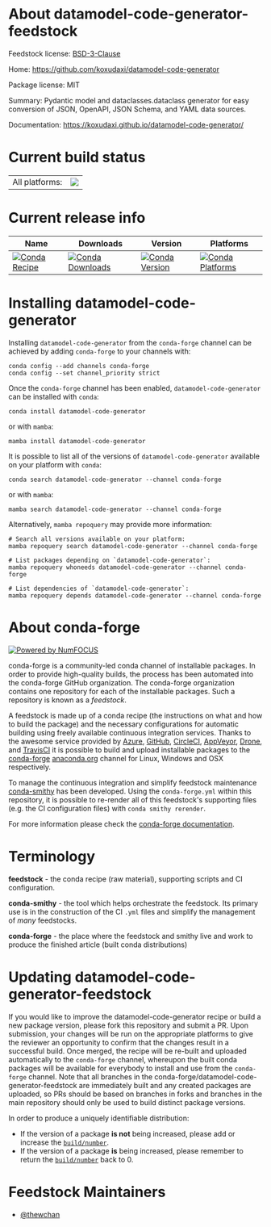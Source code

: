 About datamodel-code-generator-feedstock
========================================

Feedstock license: [BSD-3-Clause](https://github.com/conda-forge/datamodel-code-generator-feedstock/blob/main/LICENSE.txt)

Home: https://github.com/koxudaxi/datamodel-code-generator

Package license: MIT

Summary: Pydantic model and dataclasses.dataclass generator for easy conversion of JSON, OpenAPI, JSON Schema, and YAML data sources.

Documentation: https://koxudaxi.github.io/datamodel-code-generator/

Current build status
====================


<table><tr><td>All platforms:</td>
    <td>
      <a href="https://dev.azure.com/conda-forge/feedstock-builds/_build/latest?definitionId=18730&branchName=main">
        <img src="https://dev.azure.com/conda-forge/feedstock-builds/_apis/build/status/datamodel-code-generator-feedstock?branchName=main">
      </a>
    </td>
  </tr>
</table>

Current release info
====================

| Name | Downloads | Version | Platforms |
| --- | --- | --- | --- |
| [![Conda Recipe](https://img.shields.io/badge/recipe-datamodel--code--generator-green.svg)](https://anaconda.org/conda-forge/datamodel-code-generator) | [![Conda Downloads](https://img.shields.io/conda/dn/conda-forge/datamodel-code-generator.svg)](https://anaconda.org/conda-forge/datamodel-code-generator) | [![Conda Version](https://img.shields.io/conda/vn/conda-forge/datamodel-code-generator.svg)](https://anaconda.org/conda-forge/datamodel-code-generator) | [![Conda Platforms](https://img.shields.io/conda/pn/conda-forge/datamodel-code-generator.svg)](https://anaconda.org/conda-forge/datamodel-code-generator) |

Installing datamodel-code-generator
===================================

Installing `datamodel-code-generator` from the `conda-forge` channel can be achieved by adding `conda-forge` to your channels with:

```
conda config --add channels conda-forge
conda config --set channel_priority strict
```

Once the `conda-forge` channel has been enabled, `datamodel-code-generator` can be installed with `conda`:

```
conda install datamodel-code-generator
```

or with `mamba`:

```
mamba install datamodel-code-generator
```

It is possible to list all of the versions of `datamodel-code-generator` available on your platform with `conda`:

```
conda search datamodel-code-generator --channel conda-forge
```

or with `mamba`:

```
mamba search datamodel-code-generator --channel conda-forge
```

Alternatively, `mamba repoquery` may provide more information:

```
# Search all versions available on your platform:
mamba repoquery search datamodel-code-generator --channel conda-forge

# List packages depending on `datamodel-code-generator`:
mamba repoquery whoneeds datamodel-code-generator --channel conda-forge

# List dependencies of `datamodel-code-generator`:
mamba repoquery depends datamodel-code-generator --channel conda-forge
```


About conda-forge
=================

[![Powered by
NumFOCUS](https://img.shields.io/badge/powered%20by-NumFOCUS-orange.svg?style=flat&colorA=E1523D&colorB=007D8A)](https://numfocus.org)

conda-forge is a community-led conda channel of installable packages.
In order to provide high-quality builds, the process has been automated into the
conda-forge GitHub organization. The conda-forge organization contains one repository
for each of the installable packages. Such a repository is known as a *feedstock*.

A feedstock is made up of a conda recipe (the instructions on what and how to build
the package) and the necessary configurations for automatic building using freely
available continuous integration services. Thanks to the awesome service provided by
[Azure](https://azure.microsoft.com/en-us/services/devops/), [GitHub](https://github.com/),
[CircleCI](https://circleci.com/), [AppVeyor](https://www.appveyor.com/),
[Drone](https://cloud.drone.io/welcome), and [TravisCI](https://travis-ci.com/)
it is possible to build and upload installable packages to the
[conda-forge](https://anaconda.org/conda-forge) [anaconda.org](https://anaconda.org/)
channel for Linux, Windows and OSX respectively.

To manage the continuous integration and simplify feedstock maintenance
[conda-smithy](https://github.com/conda-forge/conda-smithy) has been developed.
Using the ``conda-forge.yml`` within this repository, it is possible to re-render all of
this feedstock's supporting files (e.g. the CI configuration files) with ``conda smithy rerender``.

For more information please check the [conda-forge documentation](https://conda-forge.org/docs/).

Terminology
===========

**feedstock** - the conda recipe (raw material), supporting scripts and CI configuration.

**conda-smithy** - the tool which helps orchestrate the feedstock.
                   Its primary use is in the construction of the CI ``.yml`` files
                   and simplify the management of *many* feedstocks.

**conda-forge** - the place where the feedstock and smithy live and work to
                  produce the finished article (built conda distributions)


Updating datamodel-code-generator-feedstock
===========================================

If you would like to improve the datamodel-code-generator recipe or build a new
package version, please fork this repository and submit a PR. Upon submission,
your changes will be run on the appropriate platforms to give the reviewer an
opportunity to confirm that the changes result in a successful build. Once
merged, the recipe will be re-built and uploaded automatically to the
`conda-forge` channel, whereupon the built conda packages will be available for
everybody to install and use from the `conda-forge` channel.
Note that all branches in the conda-forge/datamodel-code-generator-feedstock are
immediately built and any created packages are uploaded, so PRs should be based
on branches in forks and branches in the main repository should only be used to
build distinct package versions.

In order to produce a uniquely identifiable distribution:
 * If the version of a package **is not** being increased, please add or increase
   the [``build/number``](https://docs.conda.io/projects/conda-build/en/latest/resources/define-metadata.html#build-number-and-string).
 * If the version of a package **is** being increased, please remember to return
   the [``build/number``](https://docs.conda.io/projects/conda-build/en/latest/resources/define-metadata.html#build-number-and-string)
   back to 0.

Feedstock Maintainers
=====================

* [@thewchan](https://github.com/thewchan/)


